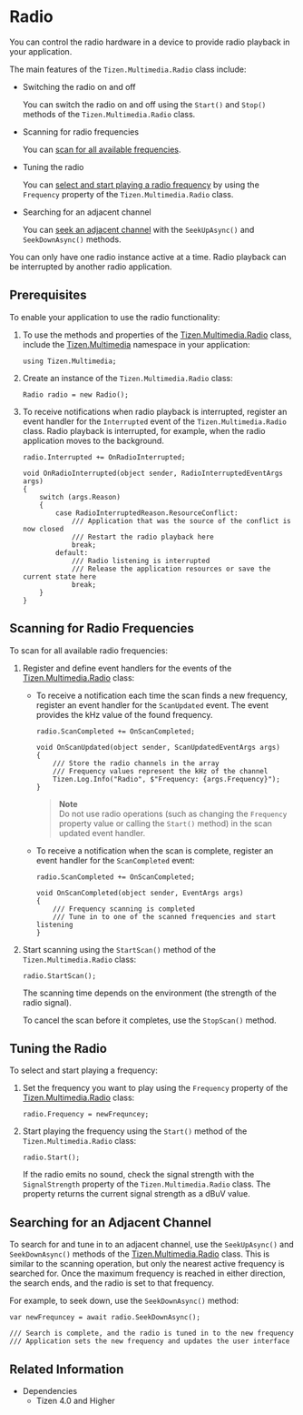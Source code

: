 # Radio

You can control the radio hardware in a device to provide radio playback in your application.

The main features of the `Tizen.Multimedia.Radio` class include:

-   Switching the radio on and off

    You can switch the radio on and off using the `Start()` and `Stop()` methods of the `Tizen.Multimedia.Radio` class.

-   Scanning for radio frequencies

    You can [scan for all available frequencies](#scan).

-   Tuning the radio

    You can [select and start playing a radio frequency](#tune) by using the `Frequency` property of the `Tizen.Multimedia.Radio` class.

-   Searching for an adjacent channel

    You can [seek an adjacent channel](#seek) with the `SeekUpAsync()` and `SeekDownAsync()` methods.

You can only have one radio instance active at a time. Radio playback can be interrupted by another radio application.

## Prerequisites


To enable your application to use the radio functionality:

1.  To use the methods and properties of the [Tizen.Multimedia.Radio](https://developer.tizen.org/dev-guide/csapi/api/Tizen.Multimedia.Radio.html) class, include the [Tizen.Multimedia](https://developer.tizen.org/dev-guide/csapi/api/Tizen.Multimedia.html) namespace in your application:

    ```
    using Tizen.Multimedia;
    ```

2.  Create an instance of the `Tizen.Multimedia.Radio` class:

    ```
    Radio radio = new Radio();
    ```

3.  To receive notifications when radio playback is interrupted, register an event handler for the `Interrupted` event of the `Tizen.Multimedia.Radio` class. Radio playback is interrupted, for example, when the radio application moves to the background.

    ```
    radio.Interrupted += OnRadioInterrupted;

    void OnRadioInterrupted(object sender, RadioInterruptedEventArgs args)
    {
        switch (args.Reason)
        {
            case RadioInterruptedReason.ResourceConflict:
                /// Application that was the source of the conflict is now closed
                /// Restart the radio playback here
                break;
            default:
                /// Radio listening is interrupted
                /// Release the application resources or save the current state here
                break;
        }
    }
    ```

<a name="scan"></a>
## Scanning for Radio Frequencies

To scan for all available radio frequencies:

1.  Register and define event handlers for the events of the [Tizen.Multimedia.Radio](https://developer.tizen.org/dev-guide/csapi/api/Tizen.Multimedia.Radio.html) class:
    -   To receive a notification each time the scan finds a new frequency, register an event handler for the `ScanUpdated` event. The event provides the kHz value of the found frequency.

        ```
        radio.ScanCompleted += OnScanCompleted;

        void OnScanUpdated(object sender, ScanUpdatedEventArgs args)
        {
            /// Store the radio channels in the array
            /// Frequency values represent the kHz of the channel
            Tizen.Log.Info("Radio", $"Frequency: {args.Frequency}");
        }
        ```

         > **Note**   
		 > Do not use radio operations (such as changing the `Frequency` property value or calling the `Start()` method) in the scan updated event handler.


    -   To receive a notification when the scan is complete, register an event handler for the `ScanCompleted` event:

        ```
        radio.ScanCompleted += OnScanCompleted;

        void OnScanCompleted(object sender, EventArgs args)
        {
            /// Frequency scanning is completed
            /// Tune in to one of the scanned frequencies and start listening
        }
        ```

2.  Start scanning using the `StartScan()` method of the `Tizen.Multimedia.Radio` class:

    ```
    radio.StartScan();
    ```

    The scanning time depends on the environment (the strength of the radio signal).

    To cancel the scan before it completes, use the `StopScan()` method.

<a name="tune"></a>
## Tuning the Radio

To select and start playing a frequency:

1.  Set the frequency you want to play using the `Frequency` property of the [Tizen.Multimedia.Radio](https://developer.tizen.org/dev-guide/csapi/api/Tizen.Multimedia.Radio.html) class:

    ```
    radio.Frequency = newFrequncey;
    ```

2.  Start playing the frequency using the `Start()` method of the `Tizen.Multimedia.Radio` class:

    ```
    radio.Start();
    ```

    If the radio emits no sound, check the signal strength with the `SignalStrength` property of the `Tizen.Multimedia.Radio` class. The property returns the current signal strength as a dBuV value.

<a name="seek"></a>
## Searching for an Adjacent Channel

To search for and tune in to an adjacent channel, use the `SeekUpAsync()` and `SeekDownAsync()` methods of the [Tizen.Multimedia.Radio](https://developer.tizen.org/dev-guide/csapi/api/Tizen.Multimedia.Radio.html) class. This is similar to the scanning operation, but only the nearest active frequency is searched for. Once the maximum frequency is reached in either direction, the search ends, and the radio is set to that frequency.

For example, to seek down, use the `SeekDownAsync()` method:

```
var newFrequncey = await radio.SeekDownAsync();

/// Search is complete, and the radio is tuned in to the new frequency
/// Application sets the new frequency and updates the user interface
```

## Related Information
* Dependencies
  -   Tizen 4.0 and Higher
